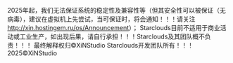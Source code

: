 2025年起，我们无法保证系统的稳定性及兼容性等（但其安全性可以被保证（无病毒），建议在虚拟机上先尝试，当可保证时，将会通知！！！请关注<http://xin.hostingem.ru/os/Announcement>）；
Starclouds目前不适用于商业活动或工业生产，如出现后果，请自行承担！！！Starclouds及其团队概不负责！！！
最终解释权归©XiNStudio Starclouds开发团队所有！！！
2025©XiNStudio
